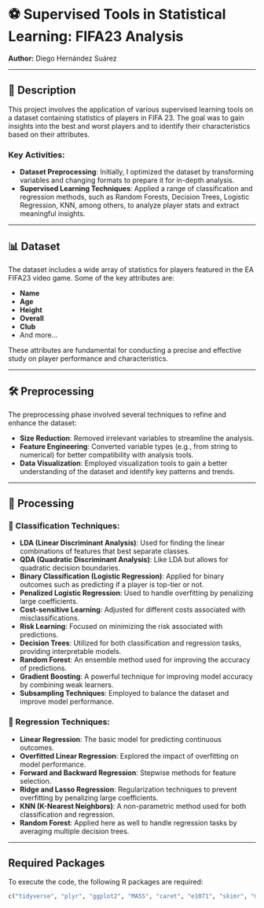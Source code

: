 # ⚽ Supervised Tools in Statistical Learning: FIFA23 Analysis

**Author:** Diego Hernández Suárez

---

## 📝 Description
This project involves the application of various supervised learning tools on a dataset containing statistics of players in FIFA 23. The goal was to gain insights into the best and worst players and to identify their characteristics based on their attributes. 

### Key Activities:
- **Dataset Preprocessing**: Initially, I optimized the dataset by transforming variables and changing formats to prepare it for in-depth analysis.
- **Supervised Learning Techniques**: Applied a range of classification and regression methods, such as Random Forests, Decision Trees, Logistic Regression, KNN, among others, to analyze player stats and extract meaningful insights.

---

## 📊 Dataset
The dataset includes a wide array of statistics for players featured in the EA FIFA23 video game. Some of the key attributes are:
- **Name**
- **Age**
- **Height**
- **Overall**
- **Club**
- And more...

These attributes are fundamental for conducting a precise and effective study on player performance and characteristics.

---

## 🛠️ Preprocessing
The preprocessing phase involved several techniques to refine and enhance the dataset:
- **Size Reduction**: Removed irrelevant variables to streamline the analysis.
- **Feature Engineering**: Converted variable types (e.g., from string to numerical) for better compatibility with analysis tools.
- **Data Visualization**: Employed visualization tools to gain a better understanding of the dataset and identify key patterns and trends.

---

## 🧠 Processing

### 📌 Classification Techniques:
- **LDA (Linear Discriminant Analysis)**: Used for finding the linear combinations of features that best separate classes.
- **QDA (Quadratic Discriminant Analysis)**: Like LDA but allows for quadratic decision boundaries.
- **Binary Classification (Logistic Regression)**: Applied for binary outcomes such as predicting if a player is top-tier or not.
- **Penalized Logistic Regression**: Used to handle overfitting by penalizing large coefficients.
- **Cost-sensitive Learning**: Adjusted for different costs associated with misclassifications.
- **Risk Learning**: Focused on minimizing the risk associated with predictions.
- **Decision Trees**: Utilized for both classification and regression tasks, providing interpretable models.
- **Random Forest**: An ensemble method used for improving the accuracy of predictions.
- **Gradient Boosting**: A powerful technique for improving model accuracy by combining weak learners.
- **Subsampling Techniques**: Employed to balance the dataset and improve model performance.

### 📌 Regression Techniques:
- **Linear Regression**: The basic model for predicting continuous outcomes.
- **Overfitted Linear Regression**: Explored the impact of overfitting on model performance.
- **Forward and Backward Regression**: Stepwise methods for feature selection.
- **Ridge and Lasso Regression**: Regularization techniques to prevent overfitting by penalizing large coefficients.
- **KNN (K-Nearest Neighbors)**: A non-parametric method used for both classification and regression.
- **Random Forest**: Applied here as well to handle regression tasks by averaging multiple decision trees.

---

## Required Packages
To execute the code, the following R packages are required:
```r
c("tidyverse", "plyr", "ggplot2", "MASS", "caret", "e1071", "skimr", "mice", "VIM", "glmnet", "rpart", "pROC", "class", "randomForest")


